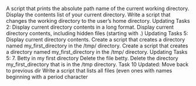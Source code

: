 A script that prints the absolute path name of the current working directory.
Display the contents list of your current directory.
Write a script that changes the working directory to the user’s home directory.
Updating Tasks 2:  Display current directory contents in a long format.
Display current directory contents, including hidden files (starting with .)
Updating Tasks 5:  Display current directory contents.
Create a script that creates a directory named my_first_directory in the /tmp/ directory.
Create a script that creates a directory named my_first_directory in the /tmp/ directory.
Updating Tasks 5:  7. Betty in my first directory
Delete the file betty.
Delete the directory my_first_directory that is in the /tmp directory.
Task 10 Updated: Move back to previous dir
Write a script that lists all files (even ones with names beginning with a period character
